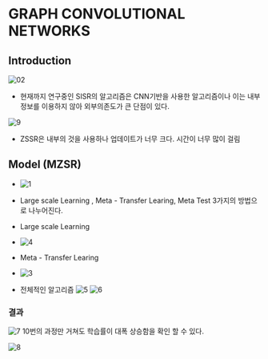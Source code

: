 # GRAPH CONVOLUTIONAL NETWORKS

## Introduction
![02](https://user-images.githubusercontent.com/69898343/158175577-6b092a06-2b30-4b0c-b26f-7fa473fb3979.png)
- 현재까지 연구중인 SISR의 알고리즘은 CNN기반을 사용한 알고리즘이나 이는 내부 정보를 이용하지 않아 외부의존도가 큰 단점이 있다.

![9](https://user-images.githubusercontent.com/69898343/158175908-9502defd-468b-487d-a264-384e8ebe8d35.png)
- ZSSR은 내부의 것을 사용하나 업데이트가 너무 크다. 시간이 너무 많이 걸림 




## Model (MZSR)
- ![1](https://user-images.githubusercontent.com/69898343/158174901-ac307337-3626-469f-8354-ba531352e9b4.png)
- Large scale Learning , Meta - Transfer Learing, Meta Test 3가지의 방법으로 나누어진다.

- Large scale Learning
- ![4](https://user-images.githubusercontent.com/69898343/158171348-b340fdda-cace-4bf7-96cd-3cb3d95bba7d.png)

- Meta - Transfer Learing
- ![3](https://user-images.githubusercontent.com/69898343/158168747-b9629673-228d-4749-a861-53ca011056af.png)

- 전체적인 알고리즘
![5](https://user-images.githubusercontent.com/69898343/158173547-538152a4-e82a-4735-9437-3f548e751315.png)
![6](https://user-images.githubusercontent.com/69898343/158173926-cdfeb416-c1d9-4511-a6cf-32b8909ab662.png)


### 결과
![7](https://user-images.githubusercontent.com/69898343/158174231-04d819e0-327a-4213-b793-8ecabfb28003.png)
10번의 과정만 거쳐도 학습률이 대폭 상승함을 확인 할 수 있다.

![8](https://user-images.githubusercontent.com/69898343/158174641-4c1f2ee4-f499-4afc-9d2b-39451ec0b57c.png)

